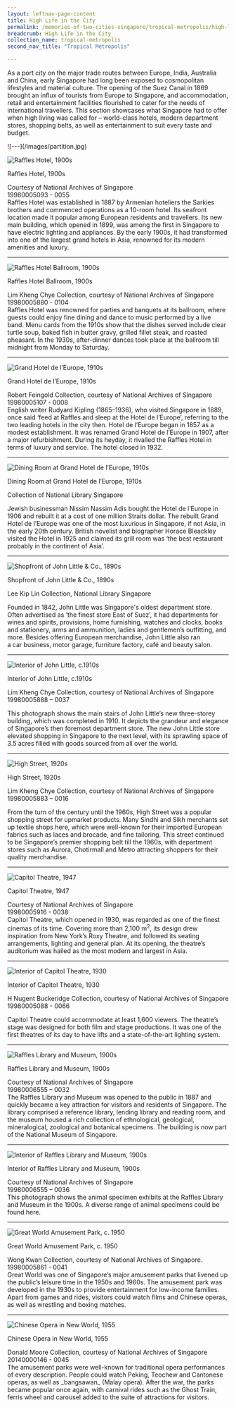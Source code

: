 ```yaml
---
layout: leftnav-page-content
title: High Life in the City
permalink: /memories-of-two-cities-singapore/tropical-metropolis/high-life-in-the-city/
breadcrumb: High Life in the City
collection_name: tropical-metropolis
second_nav_title: "Tropical Metropolis"

---
```


As a port city on the major trade routes between Europe, India, Australia and China, early Singapore had long been exposed to cosmopolitan lifestyles and material culture. The opening of the Suez Canal in 1869 brought an influx of tourists from Europe to Singapore, and accommodation, retail and entertainment facilities flourished to cater for the needs of international travellers. This section showcases what Singapore had to offer when high living was called for – world-class hotels, modern department stores, shopping belts, as well as entertainment to suit every taste and budget.

<p></p>
![---](/images/partition.jpg)

![Raffles Hotel, 1900s](/images/Sub2-1-Raffles-Hotel.jpg)
<div class="custom-caption">
<div><p>Raffles Hotel, 1900s</p></div>
<div>Courtesy of National Archives of Singapore</div>
<div>19980005093 - 0055</div>
</div>
Raffles Hotel was established in 1887 by Armenian hoteliers the Sarkies brothers and commenced operations as a 10-room hotel. Its seafront location made it popular among European residents and travellers. Its new main building, which opened in 1899, was among the first in Singapore to have electric lighting and appliances. By the early 1900s, it had transformed into one of the largest grand hotels in Asia, renowned for its modern amenities and luxury. 

<hr>

![Raffles Hotel Ballroom, 1900s](/images/Sub2-2-The-Ballroom-Set-Raffles-Hotel.jpg)
<div class="custom-caption">
<div><p>Raffles Hotel Ballroom, 1900s</p></div>
<div>Lim Kheng Chye Collection, courtesy of National Archives of Singapore</div>
<div>19980005880 - 0104</div>
</div>
Raffles Hotel was renowned for parties and banquets at its ballroom, where guests could enjoy fine dining and dance to music performed by a live band. Menu cards from the 1910s show that the dishes served include clear turtle soup, baked fish in butter gravy, grilled fillet steak, and roasted pheasant. In the 1930s, after-dinner dances took place at the ballroom till midnight from Monday to Saturday.

<hr>

![Grand Hotel de l’Europe, 1910s](/images/Sub2-3-Hotel-De-Europe.jpg)
<div class="custom-caption">
<div><p>Grand Hotel de l’Europe, 1910s</p></div>
<div>Robert Feingold Collection, courtesy of National Archives of Singapore</div>
<div>19980005107 - 0008</div>
</div>
English writer Rudyard Kipling (1865–1936), who visited Singapore in 1889, once said ‘feed at Raffles and sleep at the Hotel de l’Europe’, referring to the two leading hotels in the city then. Hotel de l’Europe began in 1857 as a modest establishment. It was renamed Grand Hotel de l’Europe in 1907, after a major refurbishment. During its heyday, it rivalled the Raffles Hotel in terms of luxury and service. The hotel closed in 1932.

<hr>

![Dining Room at Grand Hotel de l’Europe, 1910s](/images/Sub2-4-Dining-Room.jpg)
<div class="custom-caption">
<div><p>Dining Room at Grand Hotel de l’Europe, 1910s</p></div>
<div>Collection of National Library Singapore</div>
</div>

Jewish businessman Nissim Nassim Adis bought the Hotel de l’Europe in 1906 and rebuilt it at a cost of one million Straits dollar. The rebuilt Grand Hotel de l’Europe was one of the most luxurious in Singapore, if not Asia, in the early 20th century. British novelist and biographer Horace Bleackley visited the Hotel in 1925 and claimed its grill room was ‘the best restaurant probably in the continent of Asia’.

<hr>

![Shopfront of John Little & Co., 1890s](/images/Sub2-5-Raffles-Square.jpg)
<div class="custom-caption">
<div><p>Shopfront of John Little &amp; Co., 1890s</p></div>
<div>Lee Kip Lin Collection, National Library Singapore</div>
</div>

Founded in 1842, John Little was Singapore's oldest department store. Often advertised as ‘the finest store East of Suez’, it had departments for wines and spirits, provisions, home furnishing, watches and clocks, books and stationery, arms and ammunition, ladies and gentlemen’s outfitting, and more. Besides offering European merchandise, John Little also ran a car business, motor garage, furniture factory, café and beauty salon.

<hr>

![Interior of John Little, c.1910s](/images/Sub2-6-Interior-View-John-Little-and-Cos-Premises.jpg)
<div class="custom-caption">
<div><p>Interior of John Little, c.1910s</p></div>
<div>Lim Kheng Chye Collection, courtesy of National Archives of Singapore</div>
<div>19980005888 – 0037</div>
</div>

This photograph shows the main stairs of John Little’s new three-storey building, which was completed in 1910. It depicts the grandeur and elegance of Singapore’s then foremost department store. The new John Little store elevated shopping in Singapore to the next level, with its sprawling space of 3.5 acres filled with goods sourced from all over the world.

<hr>

![High Street, 1920s](/images/Sub2-7-High-Street.jpg)
<div class="custom-caption">
<div><p>High Street, 1920s</p></div>
<div>Lim Kheng Chye Collection, courtesy of National Archives of Singapore</div>
<div>19980005883 – 0016</div>
</div>

From the turn of the century until the 1960s, High Street was a popular shopping street for upmarket products. Many Sindhi and Sikh merchants set up textile shops here, which were well-known for their imported European fabrics such as laces and brocade, and fine tailoring. This street continued to be Singapore’s premier shopping belt till the 1960s, with department stores such as Aurora, Chotirmall and Metro attracting shoppers for their quality merchandise.

<hr>

![Capitol Theatre, 1947](/images/Sub2-8-Capitol-Theatre.jpg)
<div class="custom-caption">
<div><p>Capitol Theatre, 1947</p></div>
<div>Courtesy of National Archives of Singapore</div>
<div>19980005916 - 0038</div>
</div>
Capitol Theatre, which opened in 1930, was regarded as one of the finest cinemas of its time. Covering more than 2,100 m<sup>2</sup>, its design drew inspiration from New York’s Roxy Theatre, and followed its seating arrangements, lighting and general plan. At its opening, the theatre’s auditorium was hailed as the most modern and largest in Asia.

<hr>

![Interior of Capitol Theatre, 1930](/images/Sub2-9.jpg)
<div class="custom-caption">
<div><p>Interior of Capitol Theatre, 1930</p></div>
<div>H Nugent Buckeridge Collection, courtesy of National Archives of Singapore</div>
<div>19980005088 - 0066</div>
</div>

Capitol Theatre could accommodate at least 1,600 viewers. The theatre’s stage was designed for both film and stage productions. It was one of the first theatres of its day to have lifts and a state-of-the-art lighting system.

<hr>

![Raffles Library and Museum, 1900s](/images/Sub2-10-Raffles-Museum.jpg)
<div class="custom-caption">
<div><p>Raffles Library and Museum, 1900s</p></div>
<div>Courtesy of National Archives of Singapore</div>
<div>19980006555 – 0032</div>
</div>
The Raffles Library and Museum was opened to the public in 1887 and quickly became a key attraction for visitors and residents of Singapore. The library comprised a reference library, lending library and reading room, and the museum housed a rich collection of ethnological, geological, mineralogical, zoological and botanical specimens. The building is now part of the National Museum of Singapore.

<hr>

![Interior of Raffles Library and Museum, 1900s](/images/Sub2-11-Raffles-Museum-Interior.jpg)
<div class="custom-caption">
<div><p>Interior of Raffles Library and Museum, 1900s</p></div>
<div>Courtesy of National Archives of Singapore</div>
<div>19980006555 – 0036</div>
</div>
This photograph shows the animal specimen exhibits at the Raffles Library and Museum in the 1900s. A diverse range of animal specimens could be found here.

<hr>

![Great World Amusement Park, c. 1950](/images/Sub2-12-Great-World.jpg)
<div class="custom-caption">
<div><p>Great World Amusement Park, c. 1950</p></div>
<div>Wong Kwan Collection, courtesy of National Archives of Singapore.</div>
<div>19980005861 - 0041</div>
</div>
Great World was one of Singapore’s major amusement parks that livened up the public’s leisure time in the 1950s and 1960s. The amusement park was developed in the 1930s to provide entertainment for low-income families. Apart from games and rides, visitors could watch films and Chinese operas, as well as wrestling and boxing matches.

<hr>

![Chinese Opera in New World, 1955](/images/Sub2-13.jpg)
<div class="custom-caption">
<div><p>Chinese Opera in New World, 1955</p></div>
<div>Donald Moore Collection, courtesy of National Archives of Singapore</div>
<div>20140000146 - 0045</div>
</div>
The amusement parks were well-known for traditional opera performances of every description. People could watch Peking, Teochew and Cantonese operas, as well as _bangsawan_ (Malay opera). After the war, the parks became popular once again, with carnival rides such as the Ghost Train, ferris wheel and carousel added to the suite of attractions for visitors.
